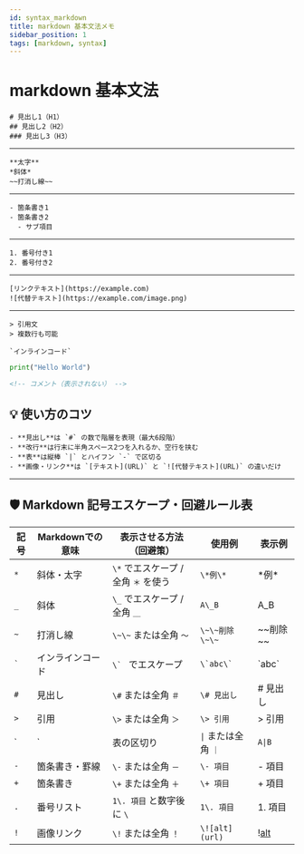 ```yaml
---
id: syntax_markdown
title: markdown 基本文法メモ
sidebar_position: 1
tags: [markdown, syntax]
---
```


# markdown 基本文法

```
# 見出し1（H1）
## 見出し2（H2）
### 見出し3（H3）
```

---

```
**太字**
*斜体*
~~打消し線~~
```

---

```
- 箇条書き1
- 箇条書き2
  - サブ項目
```
---

```
1. 番号付き1
2. 番号付き2
```

---

```
[リンクテキスト](https://example.com)
![代替テキスト](https://example.com/image.png)
```

---

```
> 引用文  
> 複数行も可能
```

```
`インラインコード`
```

```python
print("Hello World")
```

```html
<!-- コメント（表示されない） -->
```

## 💡 使い方のコツ
```
- **見出し**は `#` の数で階層を表現（最大6段階）
- **改行**は行末に半角スペース2つを入れるか、空行を挟む
- **表**は縦棒 `|` とハイフン `-` で区切る  
- **画像・リンク**は `[テキスト](URL)` と `![代替テキスト](URL)` の違いだけ
```

---

## 🛡 Markdown 記号エスケープ・回避ルール表

| 記号 | Markdownでの意味 | 表示させる方法（回避策） | 使用例 | 表示例 |
|------|------------------|--------------------------|--------|--------|
| `*` | 斜体・太字 | `\*` でエスケープ / 全角 `＊` を使う | `\*例\*` | \*例\* |
| `_` | 斜体 | `\_` でエスケープ / 全角 `＿` | `A\_B` | A\_B |
| `~` | 打消し線 | `\~\~` または全角 `〜` | `\~\~削除\~\~` | \~\~削除\~\~ |
| `` ` `` | インラインコード | ``\` `` でエスケープ | ``\`abc\` `` | \`abc\` |
| `#` | 見出し | `\#` または全角 `＃` | `\# 見出し` | \# 見出し |
| `>` | 引用 | `\>` または全角 `＞` | `\> 引用` | \> 引用 |
| `|` | 表の区切り | `\|` または全角 `｜` | `A\|B` | A\|B |
| `-` | 箇条書き・罫線 | `\-` または全角 `－` | `\- 項目` | \- 項目 |
| `+` | 箇条書き | `\+` または全角 `＋` | `\+ 項目` | \+ 項目 |
| `.` | 番号リスト | `1\. 項目` と数字後に `\` | `1\. 項目` | 1\. 項目 |
| `!` | 画像リンク | `\!` または全角 `！` | `\![alt](url)` | \![alt](url) |
